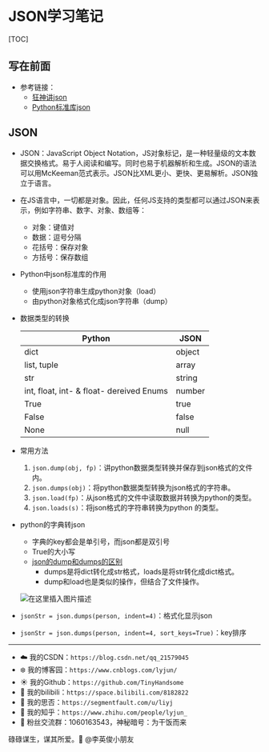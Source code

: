 # JSON学习笔记

[TOC]

## 写在前面

- 参考链接：
  - [狂神讲json](https://www.bilibili.com/video/BV1Pt411u7R3)
  - [Python标准库json](https://www.bilibili.com/video/BV1Nz4y1Q7w9)

## JSON

- JSON：JavaScript Object Notation，JS对象标记，是一种轻量级的文本数据交换格式。易于人阅读和编写。同时也易于机器解析和生成。JSON的语法可以用McKeeman范式表示。JSON比XML更小、更快、更易解析。JSON独立于语言。

- 在JS语言中，一切都是对象。因此，任何JS支持的类型都可以通过JSON来表示，例如字符串、数字、对象、数组等：

  - 对象：键值对
  - 数据：逗号分隔
  - 花括号：保存对象
  - 方括号：保存数组

- Python中json标准库的作用

  - 使用json字符串生成python对象（load）
  - 由python对象格式化成json字符串（dump）

- 数据类型的转换

  | Python                                   | JSON   |
  | ---------------------------------------- | ------ |
  | dict                                     | object |
  | list, tuple                              | array  |
  | str                                      | string |
  | int, float, int- & float- dereived Enums | number |
  | True                                     | true   |
  | False                                    | false  |
  | None                                     | null   |

- 常用方法

  1. `json.dump(obj, fp)`：讲python数据类型转换并保存到json格式的文件内。
  2. `json.dumps(obj)`：将python数据类型转换为json格式的字符串。
  3. `json.load(fp)`：从json格式的文件中读取数据并转换为python的类型。
  4. `json.loads(s)`：将json格式的字符串转换为python 的类型。

- python的字典转json

  - 字典的key都会是单引号，而json都是双引号
  - True的大小写
  - [json的dump和dumps的区别](https://www.cnblogs.com/zhoajiahao/p/11133430.html)
    - dumps是将dict转化成str格式，loads是将str转化成dict格式。
    - dump和load也是类似的操作，但结合了文件操作。

  ![在这里插入图片描述](https://img-blog.csdnimg.cn/20200914111415432.png?x-oss-process=image/watermark,type_ZmFuZ3poZW5naGVpdGk,shadow_10,text_aHR0cHM6Ly9ibG9nLmNzZG4ubmV0L3FxXzIxNTc5MDQ1,size_16,color_FFFFFF,t_70#pic_center)

- `jsonStr = json.dumps(person, indent=4)`：格式化显示json

- `jsonStr = json.dumps(person, indent=4, sort_keys=True)`：key排序

------


- :cloud: 我的CSDN：`https://blog.csdn.net/qq_21579045`
- :snowflake: 我的博客园：`https://www.cnblogs.com/lyjun/`
- :sunny: 我的Github：`https://github.com/TinyHandsome`
- :rainbow: 我的bilibili：`https://space.bilibili.com/8182822`
- :avocado: 我的思否：`https://segmentfault.com/u/liyj`
- :tomato: 我的知乎：`https://www.zhihu.com/people/lyjun_`
- :penguin: 粉丝交流群：1060163543，神秘暗号：为干饭而来

碌碌谋生，谋其所爱。:ocean:              @李英俊小朋友
